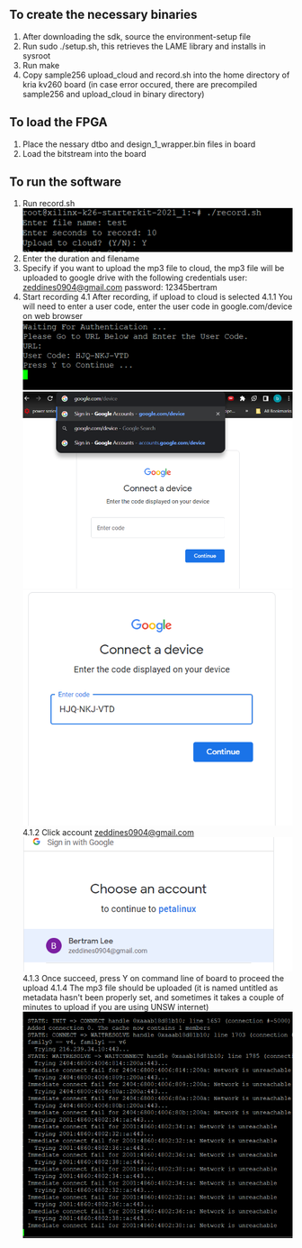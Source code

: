 ## To create the necessary binaries
1. After downloading the sdk, source the environment-setup file
2. Run sudo ./setup.sh, this retrieves the LAME library and installs in sysroot
3. Run make
4. Copy sample256 upload\_cloud and record.sh into the home directory of kria kv260 board
(in case error occured, there are precompiled sample256 and upload\_cloud in binary directory)

## To load the FPGA
1. Place the nessary dtbo and design\_1\_wrapper.bin files in board
2. Load the bitstream into the board

## To run the software
1. Run record.sh
![run record.sh](img/record.png)
2. Enter the duration and filename
3. Specify if you want to upload the mp3 file to cloud, the mp3 file will be uploaded to google drive with the following credentials
user: zeddines0904@gmail.com
password: 12345bertram
4. Start recording
	4.1 After recording, if upload to cloud is selected 
		4.1.1 You will need to enter a user code, enter the user code in google.com/device on web browser
![get user code](img/enter_code.png)
![go to device\_url](img/device_url.png)
![enter user code](img/code_url.png)
		4.1.2 Click account zeddines0904@gmail.com
![choose account](img/choose_ac.png)
	4.1.3 Once succeed, press Y on command line of board to proceed the upload
	4.1.4 The mp3 file should be uploaded (it is named untitled as metadata hasn't been properly set, and sometimes it takes a couple of minutes to upload if you are using UNSW internet)
![waiting for connection](img/wait_connection.png)


